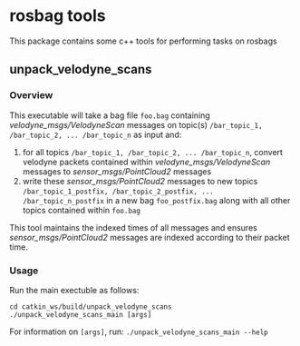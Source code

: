 # rosbag tools

This package contains some c++ tools for performing tasks on rosbags

## unpack_velodyne_scans

### Overview

This executable will take a bag file `foo.bag` containing *velodyne_msgs/VelodyneScan* messages on topic(s) `/bar_topic_1, /bar_topic_2, ... /bar_topic_n` as input and:

  1. for all topics `/bar_topic_1, /bar_topic_2, ... /bar_topic_n`, convert velodyne packets contained within *velodyne_msgs/VelodyneScan* messages to *sensor_msgs/PointCloud2* messages
  2. write these *sensor_msgs/PointCloud2* messages to new topics `/bar_topic_1_postfix, /bar_topic_2_postfix, ... /bar_topic_n_postfix` in a new bag `foo_postfix.bag` along with all other topics contained within `foo.bag`
   
This tool maintains the indexed times of all messages and ensures *sensor_msgs/PointCloud2* messages are indexed according to their packet time.

### Usage

Run the main exectuble as follows:

`cd catkin_ws/build/unpack_velodyne_scans` \
`./unpack_velodyne_scans_main [args]`

For information on `[args]`, run: `./unpack_velodyne_scans_main --help`
